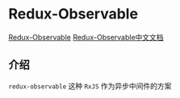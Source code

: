 <!--
 * @Author: tangdaoyong
 * @Date: 2021-06-09 15:24:49
 * @LastEditors: tangdaoyong
 * @LastEditTime: 2021-06-09 15:24:51
 * @Description: Redux-Observable
-->
# Redux-Observable

[Redux-Observable](https://www.bookstack.cn/books/redux-observable-cn)
[Redux-Observable中文文档](https://www.bookstack.cn/read/redux-observable-cn/README.md)

## 介绍

`redux-observable` 这种 `RxJS` 作为异步中间件的方案 